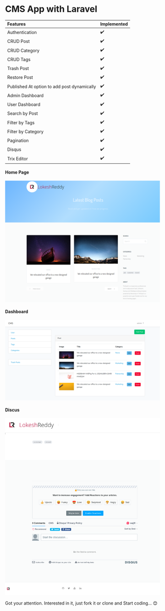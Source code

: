 # CMS App with Laravel

| Features                                    | Implemented        |
| :------------------------------------------ | :----------------- |
| Authentication                              | :heavy_check_mark: |
| CRUD Post                                   | :heavy_check_mark: |
| CRUD Category                               | :heavy_check_mark: |
| CRUD Tags                                   | :heavy_check_mark: |
| Trash Post                                  | :heavy_check_mark: |
| Restore Post                                | :heavy_check_mark: |
| Published At option to add post dynamically | :heavy_check_mark: |
| Admin Dashboard                             | :heavy_check_mark: |
| User Dashboard                              | :heavy_check_mark: |
| Search by Post                              | :heavy_check_mark: |
| Filter by Tags                              | :heavy_check_mark: |
| Filter by Category                          | :heavy_check_mark: |
| Pagination                                  | :heavy_check_mark: |
| Disqus                                      | :heavy_check_mark: |
| Trix Editor                                 | :heavy_check_mark: |

#### Home Page

![homepage](homepage.png)

#### Dashboard

![dashboard](dashboard.png)

#### Discus

![discus](discus.png)

Got your attention. Interested in it, just fork it or clone and Start coding... :blush:
